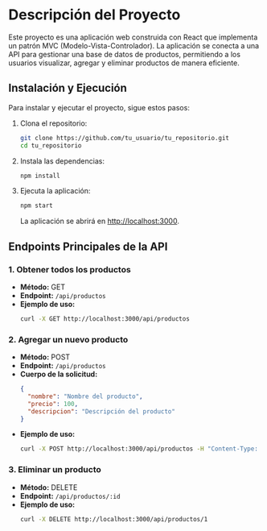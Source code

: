 # Descripción del Proyecto

Este proyecto es una aplicación web construida con React que implementa un patrón MVC (Modelo-Vista-Controlador). La aplicación se conecta a una API para gestionar una base de datos de productos, permitiendo a los usuarios visualizar, agregar y eliminar productos de manera eficiente.

## Instalación y Ejecución

Para instalar y ejecutar el proyecto, sigue estos pasos:

1. Clona el repositorio:
   ```bash
   git clone https://github.com/tu_usuario/tu_repositorio.git
   cd tu_repositorio
   ```

2. Instala las dependencias:
   ```bash
   npm install
   ```

3. Ejecuta la aplicación:
   ```bash
   npm start
   ```

   La aplicación se abrirá en [http://localhost:3000](http://localhost:3000).

## Endpoints Principales de la API

### 1. Obtener todos los productos
- **Método:** GET
- **Endpoint:** `/api/productos`
- **Ejemplo de uso:**
  ```bash
  curl -X GET http://localhost:3000/api/productos
  ```

### 2. Agregar un nuevo producto
- **Método:** POST
- **Endpoint:** `/api/productos`
- **Cuerpo de la solicitud:**
  ```json
  {
    "nombre": "Nombre del producto",
    "precio": 100,
    "descripcion": "Descripción del producto"
  }
  ```
- **Ejemplo de uso:**
  ```bash
  curl -X POST http://localhost:3000/api/productos -H "Content-Type: application/json" -d '{"nombre": "Producto 1", "precio": 100, "descripcion": "Descripción del producto 1"}'
  ```

### 3. Eliminar un producto
- **Método:** DELETE
- **Endpoint:** `/api/productos/:id`
- **Ejemplo de uso:**
  ```bash
  curl -X DELETE http://localhost:3000/api/productos/1
  ```
